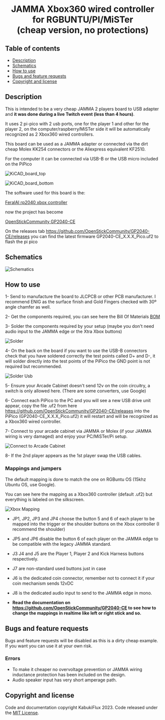 <p align="center">
  <h1 align="center">JAMMA Xbox360 wired controller for RGBUNTU/PI/MiSTer<br>
  (cheap version, no protections)</h1>
</p>


## Table of contents

- [Description](#description)
- [Schematics](#schematics)
- [How to use](#how-to-use)
- [Bugs and feature requests](#bugs-and-feature-requests)
- [Copyright and license](#copyright-and-license)


## Description

This is intended to be a very cheap JAMMA 2 players board to USB adapter and <b> it was done during a live Twitch event (less than 4 hours)</b>.

It uses 2 pi-pico with 2 usb ports, one for the player 1 and other for the player 2, on the computer/raspberry/MiSTer side it will be automatically recognized as 2 Xbox360 wired controllers.

This board can be used as a JAMMA adapter or connected via the dirt cheap Molex KK254 connectors or the Aliexpress equivalent KF2510.

For the computer it can be connected via USB-B or the USB micro included on the PiPico

![KiCAD_board_top](images/Jamma_rgbuntu_xbox360.jpg)

![KiCAD_board_bottom](images/Jamma_rgbuntu_xbox360_back.jpg)

The software used for this board is the:

[FeralAI rp2040 xbox controller](https://github.com/FeralAI/GP2040)

now the project has become

[OpenStickCommunity GP2040-CE](https://github.com/OpenStickCommunity/GP2040-CE)

On the releases tab https://github.com/OpenStickCommunity/GP2040-CE/releases you can find the latest firmware GP2040-CE_X.X.X_Pico.uf2 to flash the pi pico


## Schematics

![Schematics](images/schematics.jpg)

## How to use

1- Send to manufacture the board to JLCPCB or other PCB manufacturer. I recommend ENIG as the surface finish and Gold Fingers checked with 30º angle chamfer as well.

2- Get the components required, you can see here the Bill Of Materials [BOM](ibom.html)

3- Solder the components required by your setup (maybe you don't need audio input to the JAMMA edge or the Xtra Xbox buttons)

![Solder](images/jamma_xbox_pcb.jpg)

4- On the back on the board if you want to use the USB-B connectors check that you have soldered correctly the test points called D+ and D-, it will solder directly into the test points of the PiPico the GND point is not required but recommended.

![Solder Usb](images/Jamma_rgbuntu_xbox360_data_usb.jpg)

5- Ensure your Arcade Cabinet doesn't send 12v on the coin circuitry, a switch is only allowed here. (There are some converters, use Google)

6- Connect each PiPico to the PC and you will see a new USB drive unit appear, copy the file .uf2 from here https://github.com/OpenStickCommunity/GP2040-CE/releases into the PiPico (GP2040-CE_X.X.X_Pico.uf2) it will restart and will be recognized as a Xbox360 wired controller.

7- Connect to your arcade cabinet via JAMMA or Molex (if your JAMMA wiring is very damaged) and enjoy your PC/MiSTer/Pi setup.

![Connect to Arcade Cabinet](images/arcade_without_jamma.jpg)

8- If the 2nd player appears as the 1st player swap the USB cables.

### Mappings and jumpers

The default mapping is done to match the one on RGBuntu OS (15khz Ubuntu OS, use Google).

You can see here the mapping as a Xbox360 controller (default .uf2) but everything is labeled on the silkscreen.

![Xbox Mapping](images/xbox360_map_to_pipico.jpg)

- JP1, JP2, JP3 and JP4 choose the button 5 and 6 of each player to be mapped into the trigger or the shoulder buttons on the Xbox controller (I recommend the shoulder)

- JP5 and JP6 disable the button 6 of each player on the JAMMA edge to be compatible with the legacy JAMMA standard.

- J3 J4 and J5 are the Player 1, Player 2 and Kick Harness buttons respectively.

- J7 are non-standard used buttons just in case

- J6 is the dedicated coin connector, remember not to connect it if your coin mechanism sends 12vDC

- J8 is the dedicated audio input to send to the JAMMA edge in mono.

- <b>Read the documentation on https://github.com/OpenStickCommunity/GP2040-CE to see how to change the mappings in realtime like left or right stick and so.</b>

## Bugs and feature requests

Bugs and feature requests will be disabled as this is a dirty cheap example. If you want you can use it at your own risk.

### Errors

- To make it cheaper no overvoltage prevention or JAMMA wiring inductance protection has been included on the design.
- Audio speaker input has very short amperage path.

## Copyright and license

Code and documentation copyright KabukiFlux 2023. Code released under the [MIT License](https://github.com/KabukiFlux/JAMMA_2player_xbox360/blob/main/LICENSE).

